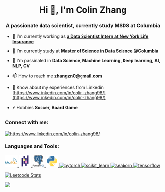 <h1 align="center">Hi 👋, I'm Colin Zhang</h1>
<h3 align="center">A passionate data scientist, currently study MSDS at Columbia</h3>

- 🔭 I’m currently working as [**a Data Scientist Intern at New York Life Insurance**](https://www.newyorklife.com/)

- 🌱 I’m currently study at [**Master of Science in Data Science @Columbia**](https://datascience.columbia.edu/education/programs/m-s-in-data-science/)

- 💬 I'm passinated in **Data Science, Machine Learning, Deep learning, AI, NLP, CV**

- 📫 How to reach me **zhangzn0@gmail.com**

- 📄 Know about my experiences from Linkedin [https://www.linkedin.com/in/colin-zhang98/](https://www.linkedin.com/in/colin-zhang98/)

- ⚡ Hobbies **Soccer, Board Game**

<h3 align="left">Connect with me:</h3>
<p align="left">
<a href="https://linkedin.com/in/https://www.linkedin.com/in/colin-zhang98/" target="blank"><img align="center" src="https://raw.githubusercontent.com/rahuldkjain/github-profile-readme-generator/master/src/images/icons/Social/linked-in-alt.svg" alt="https://www.linkedin.com/in/colin-zhang98/" height="30" width="40" /></a>
</p>

<h3 align="left">Languages and Tools:</h3>
<p align="left"> <a href="https://www.mysql.com/" target="_blank" rel="noreferrer"> <img src="https://raw.githubusercontent.com/devicons/devicon/master/icons/mysql/mysql-original-wordmark.svg" alt="mysql" width="40" height="40"/> </a> <a href="https://pandas.pydata.org/" target="_blank" rel="noreferrer"> <img src="https://raw.githubusercontent.com/devicons/devicon/2ae2a900d2f041da66e950e4d48052658d850630/icons/pandas/pandas-original.svg" alt="pandas" width="40" height="40"/> </a> <a href="https://www.postgresql.org" target="_blank" rel="noreferrer"> <img src="https://raw.githubusercontent.com/devicons/devicon/master/icons/postgresql/postgresql-original-wordmark.svg" alt="postgresql" width="40" height="40"/> </a> <a href="https://www.python.org" target="_blank" rel="noreferrer"> <img src="https://raw.githubusercontent.com/devicons/devicon/master/icons/python/python-original.svg" alt="python" width="40" height="40"/> </a> <a href="https://pytorch.org/" target="_blank" rel="noreferrer"> <img src="https://www.vectorlogo.zone/logos/pytorch/pytorch-icon.svg" alt="pytorch" width="40" height="40"/> </a> <a href="https://scikit-learn.org/" target="_blank" rel="noreferrer"> <img src="https://upload.wikimedia.org/wikipedia/commons/0/05/Scikit_learn_logo_small.svg" alt="scikit_learn" width="40" height="40"/> </a> <a href="https://seaborn.pydata.org/" target="_blank" rel="noreferrer"> <img src="https://seaborn.pydata.org/_images/logo-mark-lightbg.svg" alt="seaborn" width="40" height="40"/> </a> <a href="https://www.tensorflow.org" target="_blank" rel="noreferrer"> <img src="https://www.vectorlogo.zone/logos/tensorflow/tensorflow-icon.svg" alt="tensorflow" width="40" height="40"/> </a> </p>

[![Leetcode Stats](https://leetcard.jacoblin.cool/zhangzn0?ext=heatmap)](https://leetcode.com/zhangzn0/)

[![](https://leetcard.jacoblin.cool/zhangzn0?ext=heatmap)](https://leetcode.com/zhangzn0/)
